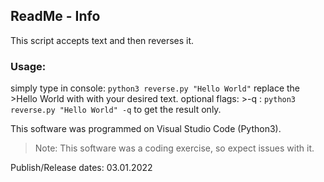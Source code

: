 ## ReadMe - Info

This script accepts text and then reverses it.


### Usage:
  simply type in console: ```python3 reverse.py "Hello World"```
  replace the >Hello World with   with your desired text.
  optional flags: >-q  : ```python3 reverse.py "Hello World" -q```
  to get the result only.


This software was programmed on Visual Studio Code (Python3).
> Note: This software was a coding exercise, so expect issues with it.



Publish/Release dates: 03.01.2022
